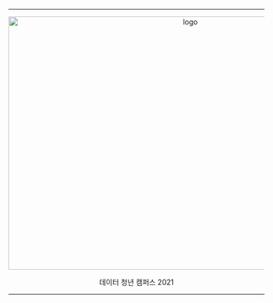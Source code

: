 * * *


<p align="center">
    <img src="https://user-images.githubusercontent.com/80026561/130731646-cc2d02ae-6eb3-4a75-b12e-c3da206b4ef0.png" alt="logo" width="700" height="500">
</p>

<p align="center">
  데이터 청년 캠퍼스 2021 
</p>
   
 
* * *


